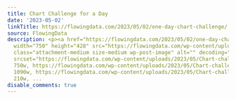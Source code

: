 ```yaml
---
title: Chart Challenge for a Day
date: '2023-05-02'
linkTitle: https://flowingdata.com/2023/05/02/one-day-chart-challenge/
source: FlowingData
description: <p><a href="https://flowingdata.com/2023/05/02/one-day-chart-challenge/"><img
  width="750" height="428" src="https://flowingdata.com/wp-content/uploads/2023/05/Chart-challenge-for-a-day-750x428.png"
  class="attachment-medium size-medium wp-post-image" alt="" decoding="async" loading="lazy"
  srcset="https://flowingdata.com/wp-content/uploads/2023/05/Chart-challenge-for-a-day-750x428.png
  750w, https://flowingdata.com/wp-content/uploads/2023/05/Chart-challenge-for-a-day-1090x622.png
  1090w, https://flowingdata.com/wp-content/uploads/2023/05/Chart-challenge-for-a-day-210x120.png
  210w, ...
disable_comments: true
---
```

<p><a href="https://flowingdata.com/2023/05/02/one-day-chart-challenge/"><img width="750" height="428" src="https://flowingdata.com/wp-content/uploads/2023/05/Chart-challenge-for-a-day-750x428.png" class="attachment-medium size-medium wp-post-image" alt="" decoding="async" loading="lazy" srcset="https://flowingdata.com/wp-content/uploads/2023/05/Chart-challenge-for-a-day-750x428.png 750w, https://flowingdata.com/wp-content/uploads/2023/05/Chart-challenge-for-a-day-1090x622.png 1090w, https://flowingdata.com/wp-content/uploads/2023/05/Chart-challenge-for-a-day-210x120.png 210w, ...